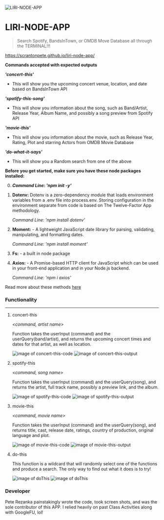 <img src="assets\movie-music.jpg" title="LIRI-NODE-APP" alt="LIRI-NODE-APP"></a>

# LIRI-NODE-APP

> Search Spotify, BandsInTown, or OMDB Move Database all through the TERMINAL!!!

https://scrantonpete.github.io/liri-node-app/

**Commands accepted with expected outputs**

**_'concert-this'_**

- This will show you the upcoming concert venue, location, and date based on BandsInTown API

**_'spotify-this-song'_**

- This will show you information about the song, such as Band/Artist, Release Year, Album Name, and possibly a song preview from Spotify API

**_'movie-this'_**

- This will show you information about the movie, such as Release Year, Rating, Plot and starring Actors from OMDB Movie Database

**_'do-what-it-says'_**

- This will show you a Random search from one of the above

**Before you get started, make sure you have these node packages installed:**

0. **_Command Line: 'npm init -y'_**

1. **Dotenv:** Dotenv is a zero-dependency module that loads environment variables from a .env file into process.env. Storing configuration in the environment separate from code is based on The Twelve-Factor App methodology.

   _Command Line: 'npm install dotenv'_

2) **Moment:** - A lightweight JavaScript date library for parsing, validating, manipulating, and formatting dates.

   _Command Line: 'npm install moment'_

3) **Fs:** - a built in node package

4) **Axios:** - A Promise-based HTTP client for JavaScript which can be used in your front-end application and in your Node.js backend.

   _Command Line: 'npm i axios'_

Read more about these methods [here](https://www.npmjs.com/)

### Functionality

---

1. concert-this

   _<command, artist name>_

   Function takes the userInput (command) and the userQuery(band/artist), and returns the upcoming concert times and dates for that artist, as well as location.

   ![image of concert-this-code](/assets/concert-this-code.png)
   ![image of concert-this-output](/assets/concert-this-output.png)

2. spotify-this

   _<command, song name>_

   Function takes the userInput (command) and the userQuery(song), and returns the artist, full track name, possibly a preview link, and the album.

   ![image of spotify-this-code](/assets/spotify-this-song-code.png)
   ![image of spotify-this-output](/assets/spotify-this-song-output.png)

3. movie-this

   _<command, movie name>_

   Function takes the userInput (command) and the userQuery(song), and returns title, cast, release date, ratings, country of production, original language and plot.

   ![image of movie-this-code](/assets/movie-this-code.png)
   ![image of movie-this-output](/assets/movie-this-output.png)

4. do-this

   _<command>_

   This function is a wildcard that will randomly select one of the functions and produce a search. The only way to find out what it does is to try!


    ![image of doThis](/assets/do-what-it-says-code.png)
    ![image of doThis](/assets/do-what-it-says-output.png)

### Developer

Pete Rezanka painstakingly wrote the code, took screen shots, and was the sole contributor of this APP. I relied heavily on past Class Activities along with GoogleFU, lol!
